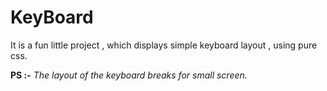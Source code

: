 # KeyBoard
It is a fun little project , which displays simple keyboard layout , using pure css.

**PS :-** _The layout of the keyboard breaks for small screen._ 